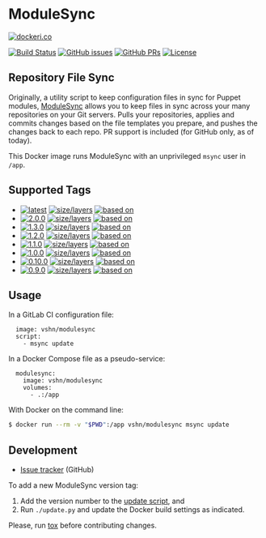 ModuleSync
==========

[![dockeri.co](http://dockeri.co/image/vshn/modulesync)](https://hub.docker.com/r/vshn/modulesync/)

[![Build Status](https://img.shields.io/travis/vshn/docker-modulesync/master.svg)](https://travis-ci.org/vshn/docker-modulesync
) [![GitHub issues](https://img.shields.io/github/issues-raw/vshn/docker-modulesync.svg)](https://github.com/vshn/docker-modulesync/issues
) [![GitHub PRs](https://img.shields.io/github/issues-pr-raw/vshn/docker-modulesync.svg)](https://github.com/vshn/docker-modulesync/pulls
) [![License](https://img.shields.io/github/license/vshn/docker-modulesync.svg)](https://github.com/vshn/docker-modulesync/blob/master/LICENSE)

Repository File Sync
--------------------

Originally, a utility script to keep configuration files in sync for Puppet modules,
[ModuleSync](https://github.com/voxpupuli/modulesync/) allows you to keep files in
sync across your many repositories on your Git servers. Pulls your repositories,
applies and commits changes based on the file templates you prepare, and pushes the
changes back to each repo. PR support is included (for GitHub only, as of today).

This Docker image runs ModuleSync with an unprivileged `msync` user in `/app`.

Supported Tags
--------------

- [![latest](
  https://img.shields.io/badge/latest-blue.svg?colorA=22313f&colorB=4a637b&logo=docker)](
  https://github.com/vshn/docker-modulesync/blob/master/Dockerfile) [![size/layers](
  https://images.microbadger.com/badges/image/vshn/modulesync:latest.svg)](
  https://microbadger.com/images/vshn/modulesync:latest) [![based on](
  https://img.shields.io/badge/Git-master-grey.svg?colorA=5a5b5c&colorB=9a9b9c&logo=github)](
  https://github.com/voxpupuli/modulesync)
- [![2.0.0](
  https://img.shields.io/badge/2.0.0-blue.svg?colorA=22313f&colorB=4a637b&logo=docker)](
  https://github.com/vshn/docker-modulesync/blob/master/2.0.0/Dockerfile) [![size/layers](
  https://images.microbadger.com/badges/image/vshn/modulesync:2.0.0.svg)](
  https://microbadger.com/images/vshn/modulesync:2.0.0) [![based on](
  https://img.shields.io/badge/Gem-2.0.0-red.svg?colorA=ff919f&colorB=9a9b9c&logo=ruby)](
  https://rubygems.org/gems/modulesync/versions/2.0.0)
- [![1.3.0](
  https://img.shields.io/badge/1.3.0-blue.svg?colorA=22313f&colorB=4a637b&logo=docker)](
  https://github.com/vshn/docker-modulesync/blob/master/1.3.0/Dockerfile) [![size/layers](
  https://images.microbadger.com/badges/image/vshn/modulesync:1.3.0.svg)](
  https://microbadger.com/images/vshn/modulesync:1.3.0) [![based on](
  https://img.shields.io/badge/Gem-1.3.0-red.svg?colorA=ff919f&colorB=9a9b9c&logo=ruby)](
  https://rubygems.org/gems/modulesync/versions/1.3.0)
- [![1.2.0](
  https://img.shields.io/badge/1.2.0-blue.svg?colorA=22313f&colorB=4a637b&logo=docker)](
  https://github.com/vshn/docker-modulesync/blob/master/1.2.0/Dockerfile) [![size/layers](
  https://images.microbadger.com/badges/image/vshn/modulesync:1.2.0.svg)](
  https://microbadger.com/images/vshn/modulesync:1.2.0) [![based on](
  https://img.shields.io/badge/Gem-1.2.0-red.svg?colorA=ff919f&colorB=9a9b9c&logo=ruby)](
  https://rubygems.org/gems/modulesync/versions/1.2.0)
- [![1.1.0](
  https://img.shields.io/badge/1.1.0-blue.svg?colorA=22313f&colorB=4a637b&logo=docker)](
  https://github.com/vshn/docker-modulesync/blob/master/1.1.0/Dockerfile) [![size/layers](
  https://images.microbadger.com/badges/image/vshn/modulesync:1.1.0.svg)](
  https://microbadger.com/images/vshn/modulesync:1.1.0) [![based on](
  https://img.shields.io/badge/Gem-1.1.0-red.svg?colorA=ff919f&colorB=9a9b9c&logo=ruby)](
  https://rubygems.org/gems/modulesync/versions/1.1.0)
- [![1.0.0](
  https://img.shields.io/badge/1.0.0-blue.svg?colorA=22313f&colorB=4a637b&logo=docker)](
  https://github.com/vshn/docker-modulesync/blob/master/1.0.0/Dockerfile) [![size/layers](
  https://images.microbadger.com/badges/image/vshn/modulesync:1.0.0.svg)](
  https://microbadger.com/images/vshn/modulesync:1.0.0) [![based on](
  https://img.shields.io/badge/Gem-1.0.0-red.svg?colorA=ff919f&colorB=9a9b9c&logo=ruby)](
  https://rubygems.org/gems/modulesync/versions/1.0.0)
- [![0.10.0](
  https://img.shields.io/badge/0.10.0-blue.svg?colorA=22313f&colorB=4a637b&logo=docker)](
  https://github.com/vshn/docker-modulesync/blob/master/0.10.0/Dockerfile) [![size/layers](
  https://images.microbadger.com/badges/image/vshn/modulesync:0.10.0.svg)](
  https://microbadger.com/images/vshn/modulesync:0.10.0) [![based on](
  https://img.shields.io/badge/Gem-0.10.0-red.svg?colorA=ff919f&colorB=9a9b9c&logo=ruby)](
  https://rubygems.org/gems/modulesync/versions/0.10.0)
- [![0.9.0](
  https://img.shields.io/badge/0.9.0-blue.svg?colorA=22313f&colorB=4a637b&logo=docker)](
  https://github.com/vshn/docker-modulesync/blob/master/0.9.0/Dockerfile) [![size/layers](
  https://images.microbadger.com/badges/image/vshn/modulesync:0.9.0.svg)](
  https://microbadger.com/images/vshn/modulesync:0.9.0) [![based on](
  https://img.shields.io/badge/Gem-0.9.0-red.svg?colorA=ff919f&colorB=9a9b9c&logo=ruby)](
  https://rubygems.org/gems/modulesync/versions/0.9.0)

Usage
-----

In a GitLab CI configuration file:

```
  image: vshn/modulesync
  script:
    - msync update
```

In a Docker Compose file as a pseudo-service:

```
  modulesync:
    image: vshn/modulesync
    volumes:
      - .:/app
```

With Docker on the command line:

```bash
$ docker run --rm -v "$PWD":/app vshn/modulesync msync update
```

Development
-----------

- [Issue tracker](https://github.com/vshn/docker-modulesync/) (GitHub)

To add a new ModuleSync version tag:

1. Add the version number to the [update script](
   https://github.com/vshn/docker-modulesync/blob/master/update.py#L7-L10), and
1. Run `./update.py` and update the Docker build settings as indicated.

Please, run [tox](https://tox.readthedocs.io/) before contributing changes.
